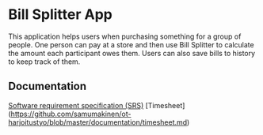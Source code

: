 # Bill Splitter App
This application helps users when purchasing something for a group of people. One person can pay at a store and then use Bill Splitter to calculate the amount each participant owes them. Users can also save bills to history to keep track of them.
## Documentation

[Software requirement specification (SRS)](https://github.com/samumakinen/ot-harjoitustyo/blob/master/documentation/srs.md)
[Timesheet] (https://github.com/samumakinen/ot-harjoitustyo/blob/master/documentation/timesheet.md)
